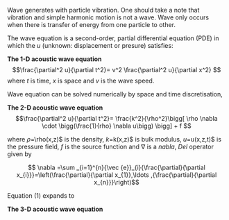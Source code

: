 Wave generates with particle vibration. One should take a note that vibration and simple harmonic motion is not a wave. Wave only occurs when there is transfer of energy from one particle to other.

The wave equation is a second-order, partial differential equation (PDE) in which the $u$ (unknown: displacement or presure) satisfies:

**The 1-D acoustic wave equation**
$$\frac{\partial^2 u}{\partial t^2}= v^2 \frac{\partial^2 u}{\partial x^2} $$
where $t$ is time, $x$ is space and $v$ is the wave speed.

Wave equation can be solved numerically by space and time discretisation,

**The 2-D acoustic wave equation**
$$\frac{\partial^2 u}{\partial t^2}= \frac{k^2}{\rho^2}\bigg[ \rho \nabla \cdot \bigg(\frac{1}{rho} \nabla u\bigg) \bigg] + f $$

where $\rho$=\rho(x,z)$ is the density, $k$=k(x,z)$ is bulk modulus, $u$=u(x,z,t)$ is the pressure field, $f$ is the source function and $\nabla$ is a _nabla_, _Del_ operator given by 

$$ \nabla =\sum _{i=1}^{n}{\vec {e}}_{i}{\frac{\partial}{\partial x_{i}}}=\left(\frac{\partial}{\partial x_{1}},\ldots ,{\frac{\partial}{\partial x_{n}}}\right)$$

Equation (1) expands to


**The 3-D acoustic wave equation**
